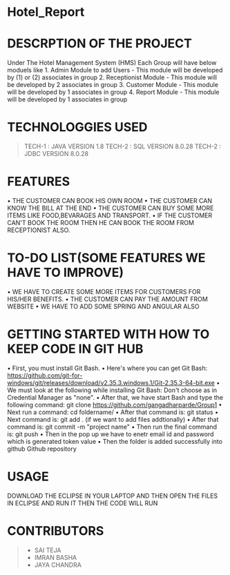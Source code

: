 # Hotel_Report

# DESCRPTION OF THE PROJECT
Under The Hotel Management System (HMS) Each Group will have below moduels like 
          1. Admin Module to add Users - This module will be developed by (1) or (2) associates in group 
          2. Receptionist Module - This module will be developed by 2 associates in group 
          3. Customer Module - This module will be developed by 1 associates in group 
          4. Report Module - This module will be developed by 1 associates in group
          
# TECHNOLOGGIES USED
  > TECH-1 : JAVA VERSION 1.8
  > TECH-2 : SQL VERSION 8.0.28
  > TECH-2 : JDBC VERSION 8.0.28

# FEATURES
  • THE CUSTOMER CAN BOOK HIS OWN ROOM
  • THE CUSTOMER CAN KNOW THE BILL AT THE END
  • THE CUSTOMER CAN BUY SOME MORE ITEMS LIKE FOOD,BEVARAGES AND TRANSPORT.
  • IF THE CUSTOMER CAN'T BOOK THE ROOM THEN HE CAN BOOK THE ROOM FROM RECEPTIONIST ALSO.
# TO-DO LIST(SOME FEATURES WE HAVE TO IMPROVE)
  • WE HAVE TO CREATE SOME MORE ITEMS FOR CUSTOMERS FOR HIS/HER BENEFITS.
  • THE CUSTOMER CAN PAY THE AMOUNT FROM WEBSITE
  • WE HAVE TO ADD SOME SPRING AND ANGULAR ALSO
# GETTING STARTED WITH HOW TO KEEP CODE IN GIT HUB
  • First, you must install Git Bash.
  • Here's where you can get Git Bash: https://github.com/git-for-windows/git/releases/download/v2.35.3.windows.1/Git-2.35.3-64-bit.exe
  • We must look at the following while installing Git Bash: Don't choose as in Credential Manager as "none".
  • After that, we have start Bash and type the following command: git clone https://github.com/gangadharparde/Group1
  • Next run a command: cd foldername/
  • After that command is: git status
  • Next command is: git add . (if we want to add files addtionally)
  • After that command is: git commit -m "project name"
  • Then run the final command is: git push
  • Then in the pop up we have to enetr email id and password which is generated token value
  • Then the folder is added successfully into github Github repository

# USAGE
DOWNLOAD THE ECLIPSE IN YOUR LAPTOP AND THEN OPEN THE FILES IN ECLIPSE AND RUN IT THEN THE CODE WILL RUN

# CONTRIBUTORS
  > - SAI TEJA
  > - IMRAN BASHA
  > - JAYA CHANDRA

